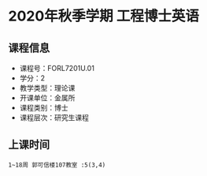# 2020年秋季学期 工程博士英语 






## 课程信息

- 课程号：FORL7201U.01
- 学分：2
- 教学类型：理论课
- 开课单位：金属所
- 课程类别：博士
- 课程层次：研究生课程

## 上课时间

```
1~18周 郭可信楼107教室 :5(3,4)
```

